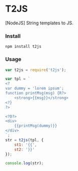 # T2JS
[NodeJS] String templates to JS.

### Install
```
npm install t2js
```

### Usage
```js
var t2js = require('t2js');

var tpl = `
<?
var dummy = 'lorem ipsum';
function printMsg(msg) {R?>
    <strong>{{msg}}</strong>
<?}
?>

<?O?>
<div>
    {{printMsg(dummy)}}
</div>
`;
str = t2js(tpl, {
    st1: '{{',
    st2: '}}'
});

console.log(str);
```
